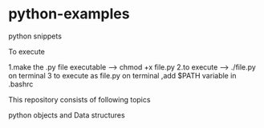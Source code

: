 # python-examples
python snippets


To execute 

1.make the .py file executable -->  chmod +x file.py
2.to execute --> ./file.py on terminal
3 to execute as file.py on terminal ,add $PATH variable in .bashrc

This repository consists of following topics

python objects and Data structures
